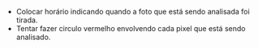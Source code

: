 - Colocar horário indicando quando a foto que está sendo analisada foi tirada.
- Tentar fazer circulo vermelho envolvendo cada pixel que está sendo analisado.
